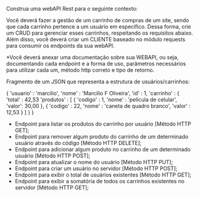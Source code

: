 Construa uma webAPI Rest para o seguinte contexto:

Você deverá fazer a gestão de um carrinho de compras de um site, sendo que cada carrinho pertence a um usuário em específico.
Dessa forma, crie um CRUD para gerenciar esses carrinhos, respeitando os requisitos abaixo. Além disso, você deverá criar um CLIENTE baseado no módulo requests para consumir os endpoints da sua webAPI.

*Você deverá anexar uma documentação sobre sua WEBAPI, ou seja, documentando cada endpoint e a forma de uso, parâmetros necessários para utilizar cada um, método http correto e tipo de retorno.

Fragmento de um JSON que representa a estrutura de usuários/carrinhos:

{
   'usuario' : 'marcilio',
   'nome' : 'Marcilio F Oliveira',
   'id' : 1,
   'carrinho' : {
        'total' : 42,53
        'produtos' : [
             {
                  'codigo' : 1,
                  'nome' : 'película de celular',
                  'valor': 30,00
              },
              {
                  'codigo' : 22,
                  'nome' : 'caneta de quadro branco',
                  'valor' : 12,53
              }
         ]
    }
}

- Endpoint para listar os produtos do carrinho por usuário [Método HTTP GET];
- Endpoint para remover algum produto do carrinho de um determinado usuário através do código [Método HTTP DELETE];
- Endpoint para adicionar algum produto no carrinho de um determinado usuário [Método HTTP POST];
- Endpoint para atualizar o nome do usuário [Método HTTP PUT];
- Endpoint para criar um usuário no servidor [Método HTTP POST];
- Endpoint para exibir o total de usuários existentes [Método HTTP GET];
- Endpoint para exibir a somatória de todos os carrinhos existentes no servidor [Método HTTP GET];